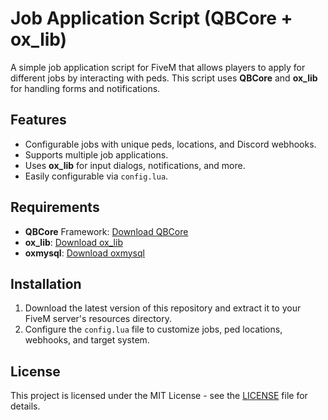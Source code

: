 
# Job Application Script (QBCore + ox_lib)

A simple job application script for FiveM that allows players to apply for different jobs by interacting with peds. This script uses **QBCore** and **ox_lib** for handling forms and notifications.


## Features
- Configurable jobs with unique peds, locations, and Discord webhooks.
- Supports multiple job applications.
- Uses **ox_lib** for input dialogs, notifications, and more.
- Easily configurable via `config.lua`.

## Requirements
- **QBCore** Framework: [Download QBCore](https://github.com/qbcore-framework)
- **ox_lib**: [Download ox_lib](https://github.com/overextended/ox_lib)  
- **oxmysql**: [Download oxmysql](https://github.com/overextended/oxmysql)

## Installation

1. Download the latest version of this repository and extract it to your FiveM server's resources directory.
2. Configure the `config.lua` file to customize jobs, ped locations, webhooks, and target system.

## License
This project is licensed under the MIT License - see the [LICENSE](LICENSE) file for details.

